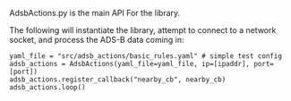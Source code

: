 AdsbActions.py is the main API For the library.

The following will instantiate the library, attempt to connect to a network
socket, and process the ADS-B data coming in:

    yaml_file = "src/adsb_actions/basic_rules.yaml" # simple test config
    adsb_actions = AdsbActions(yaml_file=yaml_file, ip=[ipaddr], port=[port])
    adsb_actions.register_callback("nearby_cb", nearby_cb)
    adsb_actions.loop()
